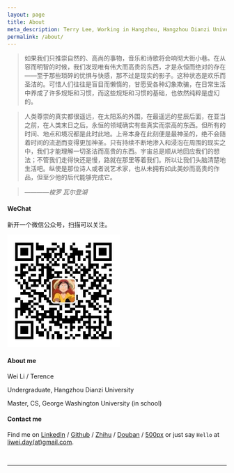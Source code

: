 ```yaml
---
layout: page
title: About
meta_description: Terry Lee, Working in Hangzhou, Hangzhou Dianzi University
permalink: /about/
---
```


>如果我们只推崇自然的、高尚的事物，音乐和诗歌将会响彻大街小巷。在从容而明智的时候，我们发现唯有伟大而高贵的东西，才是永恒而绝对的存在——至于那些琐碎的忧惧与快感，那不过是现实的影子。这种状态是欢乐而圣洁的。可惜人们往往是盲目而懒惰的，甘愿受各种幻象欺骗，在日常生活中养成了许多规矩和习惯，而这些规矩和习惯的基础，也依然纯粹是虚幻的。

>人类尊崇的真实都很遥远，在太阳系的外围，在最遥远的星辰后面，在亚当之前，在人类末日之后。永恒的领域确实有些真实而崇高的东西。但所有的时间、地点和境况都是此时此地。上帝本身在此刻便是最神圣的，绝不会随着时间的流逝而变得更加神圣。只有持续不断地渗入和浸泡在周围的现实之中，我们才能理解一切圣洁而高贵的东西。宇宙总是顺从地回应我们的想法；不管我们走得快还是慢，路就在那里等着我们。所以让我们头脑清楚地生活吧。纵使是那位诗人或者说艺术家，也从未拥有如此美妙而高贵的作品，但至少他的后代能够完成它。

>    ————*梭罗 瓦尔登湖*

#### WeChat
新开一个微信公众号，扫描可以关注。

![wechat][wechat]

#### About me
Wei Li / Terence

Undergraduate, Hangzhou Dianzi University

Master, CS, George Washington University (in school)

#### Contact me

Find me on [LinkedIn][linkedin] / [Github][github] / [Zhihu][zhihu] / [Douban][douban] / [500px][500px] or just say `Hello` at 
[liwei.day(at)gmail.com](mailto:liwei.day@gmail.com).



<br/>


***

<!-- 多说评论框 start -->
<div class="ds-thread" data-thread-key="/about" data-title="About" data-url="mindlee.com/about"></div>

[linkedin]: https://www.linkedin.com/in/wligwu
[github]: https://github.com/welon
[twitter]: https://twitter.com/chinawelon
[douban]: http://www.douban.com/people/mindlee/
[zhihu]: http://www.zhihu.com/people/mindlee
[500px]: https://500px.com/terence_photography
[wechat]: /uploads/2015/10/wechat.jpg


